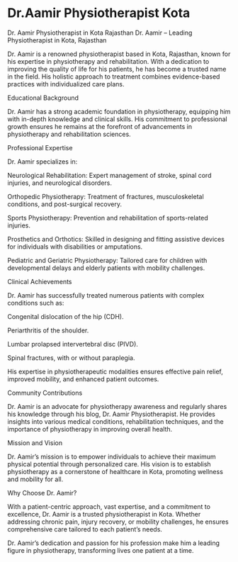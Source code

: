 # Dr.Aamir Physiotherapist Kota 
Dr. Aamir Physiotherapist in Kota Rajasthan 
Dr. Aamir – Leading Physiotherapist in Kota, Rajasthan

Dr. Aamir is a renowned physiotherapist based in Kota, Rajasthan, known for his expertise in physiotherapy and rehabilitation. With a dedication to improving the quality of life for his patients, he has become a trusted name in the field. His holistic approach to treatment combines evidence-based practices with individualized care plans.

Educational Background

Dr. Aamir has a strong academic foundation in physiotherapy, equipping him with in-depth knowledge and clinical skills. His commitment to professional growth ensures he remains at the forefront of advancements in physiotherapy and rehabilitation sciences.

Professional Expertise

Dr. Aamir specializes in:

Neurological Rehabilitation: Expert management of stroke, spinal cord injuries, and neurological disorders.

Orthopedic Physiotherapy: Treatment of fractures, musculoskeletal conditions, and post-surgical recovery.

Sports Physiotherapy: Prevention and rehabilitation of sports-related injuries.

Prosthetics and Orthotics: Skilled in designing and fitting assistive devices for individuals with disabilities or amputations.

Pediatric and Geriatric Physiotherapy: Tailored care for children with developmental delays and elderly patients with mobility challenges.


Clinical Achievements

Dr. Aamir has successfully treated numerous patients with complex conditions such as:

Congenital dislocation of the hip (CDH).

Periarthritis of the shoulder.

Lumbar prolapsed intervertebral disc (PIVD).

Spinal fractures, with or without paraplegia.


His expertise in physiotherapeutic modalities ensures effective pain relief, improved mobility, and enhanced patient outcomes.

Community Contributions

Dr. Aamir is an advocate for physiotherapy awareness and regularly shares his knowledge through his blog, Dr. Aamir Physiotherapist. He provides insights into various medical conditions, rehabilitation techniques, and the importance of physiotherapy in improving overall health.

Mission and Vision

Dr. Aamir’s mission is to empower individuals to achieve their maximum physical potential through personalized care. His vision is to establish physiotherapy as a cornerstone of healthcare in Kota, promoting wellness and mobility for all.

Why Choose Dr. Aamir?

With a patient-centric approach, vast expertise, and a commitment to excellence, Dr. Aamir is a trusted physiotherapist in Kota. Whether addressing chronic pain, injury recovery, or mobility challenges, he ensures comprehensive care tailored to each patient’s needs.

Dr. Aamir’s dedication and passion for his profession make him a leading figure in physiotherapy, transforming lives one patient at a time.
